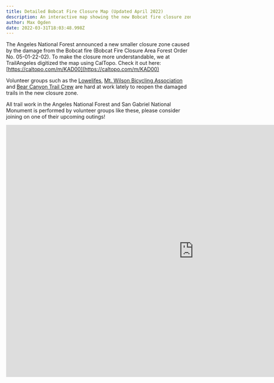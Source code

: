 ```yaml
---
title: Detailed Bobcat Fire Closure Map (Updated April 2022)
description: An interactive map showing the new Bobcat fire closure zone
author: Max Ogden
date: 2022-03-31T18:03:48.998Z
---
```

The Angeles National Forest announced a new smaller closure zone caused by the damage from the Bobcat fire (Bobcat Fire Closure Area Forest Order No. 05-01-22-02). To make the closure more understandable, we at TrailAngeles digitized the map using CalTopo. Check it out here: [https://caltopo.com/m/KAD00](https://caltopo.com/m/KAD00)

Volunteer groups such as the [Lowelifes](https://trailangeles.org/volunteer-groups/lowelifes-respectable-citizens-club/), [Mt. Wilson Bicycling Association](https://trailangeles.org/volunteer-groups/mt-wilson-bicycling-association/) and [Bear Canyon Trail Crew](https://trailangeles.org/volunteer-groups/bearcanyontrailcrew/) are hard at work lately to reopen the damaged trails in the new closure zone.

All trail work in the Angeles National Forest and San Gabriel National Monument is performed by volunteer groups like these, please consider joining on one of their upcoming outings!

<iframe width="1024" height="690" 
src="https://caltopo.com/m/KAD00" frameborder="0" allowfullscreen></iframe>
